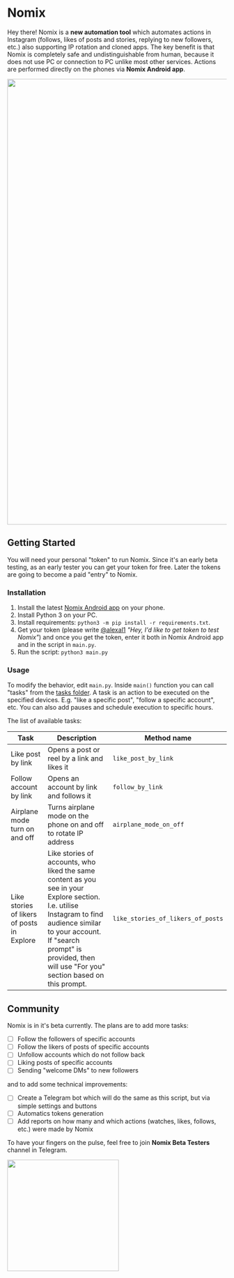 # Nomix
Hey there! Nomix is a **new automation tool** which automates actions in Instagram (follows, likes of posts and stories, replying to new followers, etc.) also supporting IP rotation and cloned apps. The key benefit is that Nomix is completely safe and undistinguishable from human, because it does not use PC or connection to PC unlike most other services. Actions are performed directly on the phones via **Nomix Android app**.

<img width="1024" src="https://github.com/nomix-ai/Nomix/assets/22825859/10af07ca-0ce1-47b7-bc46-653a3ec23ad2">

## Getting Started
You will need your personal "token" to run Nomix. Since it's an early beta testing, as an early tester you can get your token for free. Later the tokens are going to become a paid "entry" to Nomix.

### Installation
1. Install the latest [Nomix Android app](https://drive.google.com/drive/u/0/folders/1fA84Ahwz-pGTVDaI41gHYxL4SfVsYG0L) on your phone.
2. Install Python 3 on your PC.
3. Install requirements: `python3 -m pip install -r requirements.txt`.
4. Get your token (please write [@alexal1](https://t.me/alexal1) *"Hey, I'd like to get token to test Nomix"*) and once you get the token, enter it both in Nomix Android app and in the script in `main.py`.
6. Run the script: `python3 main.py`

### Usage
To modify the behavior, edit `main.py`. Inside `main()` function you can call "tasks" from the [tasks folder](https://github.com/nomix-ai/Nomix/tree/master/tasks). A task is an action to be executed on the specified devices. E.g. "like a specific post", "follow a specific account", etc. You can also add pauses and schedule execution to specific hours.

The list of available tasks:

|            Task             |                          Description                           |      Method name      |
|-----------------------------|----------------------------------------------------------------|-----------------------|
|Like post by link            |Opens a post or reel by a link and likes it                     |`like_post_by_link`    |
|Follow account by link       |Opens an account by link and follows it                         |`follow_by_link`       |
|Airplane mode turn on and off|Turns airplane mode on the phone on and off to rotate IP address|`airplane_mode_on_off` |
|Like stories of likers of posts in Explore|Like stories of accounts, who liked the same content as you see in your Explore section. I.e. utilise Instagram to find audience similar to your account. If "search prompt" is provided, then will use "For you" section based on this prompt.|`like_stories_of_likers_of_posts`|

## Community
Nomix is in it's beta currently. The plans are to add more tasks:
- [ ] Follow the followers of specific accounts
- [ ] Follow the likers of posts of specific accounts
- [ ] Unfollow accounts which do not follow back
- [ ] Liking posts of specific accounts
- [ ] Sending "welcome DMs" to new followers

and to add some technical improvements:
- [ ] Create a Telegram bot which will do the same as this script, but via simple settings and buttons
- [ ] Automatics tokens generation
- [ ] Add reports on how many and which actions (watches, likes, follows, etc.) were made by Nomix

To have your fingers on the pulse, feel free to join **Nomix Beta Testers** channel in Telegram.

<a href="https://t.me/nomixai">
  <img width="256" src="https://github.com/nomix-ai/Nomix/assets/22825859/ebc1fa64-a5e9-4d5f-9b99-7366761640da">
</a>
